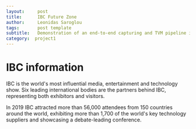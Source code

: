 ```yaml
---
layout:     post
title:      IBC Future Zone
author:     Leonidas Saroglou
tags: 		post template
subtitle:  	Demonstration of an end-to-end capturing and TVM pipeline in IBC
category:  project1
---
```

<!-- Start Writing Below in Markdown -->

# IBC information
IBC is the world's most influential media, entertainment and technology show. Six leading international bodies are the partners behind IBC, representing both exhibitors and visitors.

In 2019 IBC attracted more than 56,000 attendees from 150 countries around the world, exhibiting more than 1,700 of the world's key technology suppliers and showcasing a debate-leading conference.


